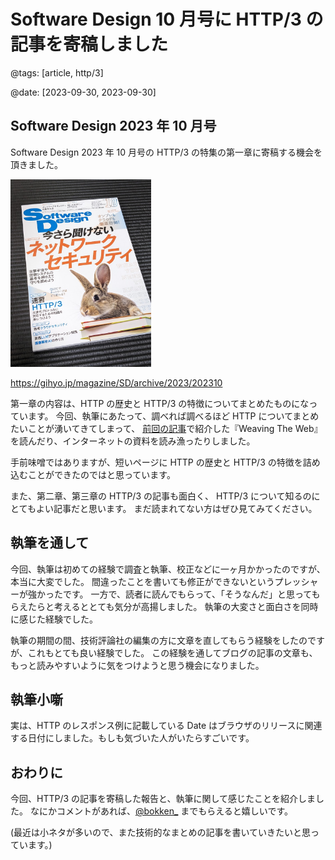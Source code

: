 # Software Design 10 月号に HTTP/3 の記事を寄稿しました

@tags: [article, http/3]

@date: [2023-09-30, 2023-09-30]

## Software Design 2023 年 10 月号

Software Design 2023 年 10 月号の HTTP/3 の特集の第一章に寄稿する機会を頂きました。

<img height="300px" alt="Software Design 2023 年 10 月号"  src="./img/software-design-2023-10.jpg" />

https://gihyo.jp/magazine/SD/archive/2023/202310

第一章の内容は、HTTP の歴史と HTTP/3 の特徴についてまとめたものになっています。
今回、執筆にあたって、調べれば調べるほど HTTP についてまとめたいことが湧いてきてしまって、
[前回の記事](https://blog.bokken.io/articles/2023-08-31/about-weaving-the-web.html)で紹介した『Weaving The Web』を読んだり、インターネットの資料を読み漁ったりしました。

手前味噌ではありますが、短いページに HTTP の歴史と HTTP/3 の特徴を詰め込むことができたのではと思っています。

また、第二章、第三章の HTTP/3 の記事も面白く、 HTTP/3 について知るのにとてもよい記事だと思います。
まだ読まれてない方はぜひ見てみてください。

## 執筆を通して

今回、執筆は初めての経験で調査と執筆、校正などに一ヶ月かかったのですが、本当に大変でした。
間違ったことを書いても修正ができないというプレッシャーが強かったです。
一方で、読者に読んでもらって、「そうなんだ」と思ってもらえたらと考えるととても気分が高揚しました。
執筆の大変さと面白さを同時に感じた経験でした。

執筆の期間の間、技術評論社の編集の方に文章を直してもらう経験をしたのですが、これもとても良い経験でした。
この経験を通してブログの記事の文章も、もっと読みやすいように気をつけようと思う機会になりました。

## 執筆小噺

実は、HTTP のレスポンス例に記載している Date はブラウザのリリースに関連する日付にしました。もしも気づいた人がいたらすごいです。

## おわりに

今回、HTTP/3 の記事を寄稿した報告と、執筆に関して感じたことを紹介しました。
なにかコメントがあれば、[@bokken_](https://twitter.com/bokken_) までもらえると嬉しいです。

(最近は小ネタが多いので、また技術的なまとめの記事を書いていきたいと思っています。)
